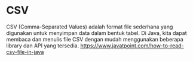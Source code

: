 # CSV
CSV (Comma-Separated Values) adalah format file sederhana yang digunakan untuk menyimpan data dalam bentuk tabel. Di Java, kita dapat membaca dan menulis file CSV dengan mudah menggunakan beberapa library dan API yang tersedia.
https://www.javatpoint.com/how-to-read-csv-file-in-java
